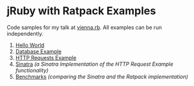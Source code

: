 # jRuby with Ratpack Examples

Code samples for my talk at [vienna.rb](http://www.vienna-rb.at/). All examples can be run independently.

1. [Hello World](/hello_world)
1. [Database Example](/db_example)
1. [HTTP Requests Example](/http_example)
1. [Sinatra](/sinatra) *(a Sinatra Implementation of the HTTP Request Example functionality)*
1. [Benchmarks](/benchmarks) *(comparing the Sinatra and the Ratpack implementation)*
